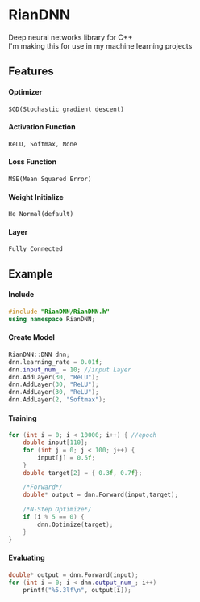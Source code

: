 # RianDNN
Deep neural networks library for C++ <br/>
I'm making this for use in my machine learning projects

## Features

#### Optimizer
	SGD(Stochastic gradient descent)
#### Activation Function
	ReLU, Softmax, None
#### Loss Function
	MSE(Mean Squared Error)
#### Weight Initialize
	He Normal(default)
#### Layer
	Fully Connected

## Example

#### Include

```cpp
#include "RianDNN/RianDNN.h"
using namespace RianDNN;
```

#### Create Model

```cpp
RianDNN::DNN dnn;
dnn.learning_rate = 0.01f;
dnn.input_num_ = 10; //input Layer
dnn.AddLayer(30, "ReLU");
dnn.AddLayer(30, "ReLU");
dnn.AddLayer(30, "ReLU");
dnn.AddLayer(2, "Softmax");
```

#### Training

```cpp
for (int i = 0; i < 10000; i++) { //epoch
	double input[110];
	for (int j = 0; j < 100; j++) {
		input[j] = 0.5f;
	}
	double target[2] = { 0.3f, 0.7f};

	/*Forward*/
	double* output = dnn.Forward(input,target);

	/*N-Step Optimize*/
	if (i % 5 == 0) {
		dnn.Optimize(target);
	}
}
```


#### Evaluating

```cpp
double* output = dnn.Forward(input);
for (int i = 0; i < dnn.output_num_; i++)
	printf("%5.3lf\n", output[i]);
```
